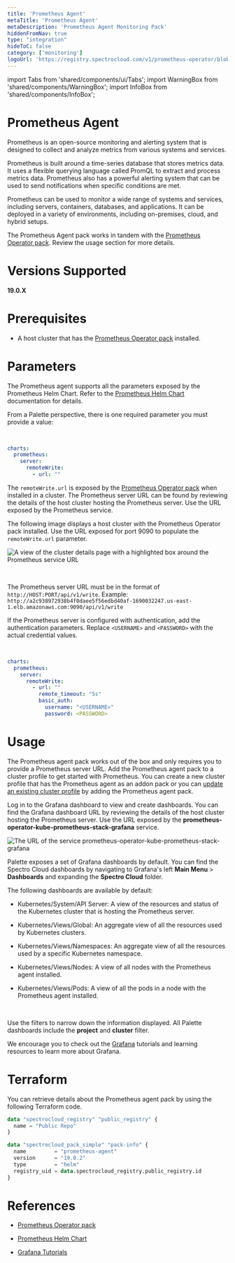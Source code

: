 ```yaml
---
title: 'Prometheus Agent'
metaTitle: 'Prometheus Agent'
metaDescription: 'Prometheus Agent Monitoring Pack'
hiddenFromNav: true
type: "integration"
hideToC: false
category: ['monitoring']
logoUrl: 'https://registry.spectrocloud.com/v1/prometheus-operator/blobs/sha256:64589616d7f667e5f1d7e3c9a39e32c676e03518a318924e123738693e104ce0?type=image/png'
---
```


import Tabs from 'shared/components/ui/Tabs';
import WarningBox from 'shared/components/WarningBox';
import InfoBox from 'shared/components/InfoBox';

# Prometheus Agent

Prometheus is an open-source monitoring and alerting system that is designed to collect and analyze metrics from various systems and services. 

Prometheus is built around a time-series database that stores metrics data. It uses a flexible querying language called PromQL to extract and process metrics data. Prometheus also has a powerful alerting system that can be used to send notifications when specific conditions are met.

Prometheus can be used to monitor a wide range of systems and services, including servers, containers, databases, and applications. It can be deployed in a variety of environments, including on-premises, cloud, and hybrid setups.

The Prometheus Agent pack works in tandem with the [Prometheus Operator pack](/integrations/prometheus-operator). Review the usage section for more details.


# Versions Supported

**19.0.X**

# Prerequisites

* A host cluster that has the [Prometheus Operator pack](/integrations/prometheus-operator) installed.

# Parameters

The Prometheus agent supports all the parameters exposed by the Prometheus Helm Chart. Refer to the [Prometheus Helm Chart](https://github.com/prometheus-community/helm-charts/tree/main/charts/prometheus#configuration) documentation for details.

From a Palette perspective, there is one required parameter you must provide a value:

<br />

```yaml
charts:
  prometheus:
    server:
      remoteWrite:
        - url: ""  
```

The `remoteWrite.url` is exposed by the [Prometheus Operator pack](/integrations/prometheus-operator) when installed in a cluster. The Prometheus server URL can be found by reviewing the details of the host cluster hosting the Prometheus server. Use the URL exposed by the Prometheus service. 

The following image displays a host cluster with the Prometheus Operator pack installed. Use the URL exposed for port 9090 to populate the `remoteWrite.url` parameter.

![A view of the cluster details page with a highlighted box around the Prometheus service URL](/integrations_prometheus-agent_cluster-detail-view.png)

<br />

<WarningBox>

The Prometheus server URL must be in the format of `http://HOST:PORT/api/v1/write`. 
Example: `http://a2c938972938b4f0daee5f56edbd40af-1690032247.us-east-1.elb.amazonaws.com:9090/api/v1/write`

</WarningBox>

If the Prometheus server is configured with authentication, add the authentication parameters. Replace `<USERNAME>` and `<PASSWORD>` with the actual credential values.

<br />

```yaml
charts:
  prometheus:
    server:
      remoteWrite:
        - url: ""
          remote_timeout: "5s"
          basic_auth:
            username: "<USERNAME>"
            password: <PASSWORD>
```

# Usage

The Prometheus agent pack works out of the box and only requires you to provide a Prometheus server URL. Add the Prometheus agent pack to a cluster profile to get started with Prometheus. You can create a new cluster profile that has the Prometheus agent as an addon pack or you can [update an existing cluster profile](/cluster-profiles/task-update-profile) by adding the Prometheus agent pack.


Log in to the Grafana dashboard to view and create dashboards. You can find the Grafana dashboard URL by reviewing the details of the host cluster hosting the Prometheus server. Use the URL exposed by the **prometheus-operator-kube-prometheus-stack-grafana** service.

![The URL of the service prometheus-operator-kube-prometheus-stack-grafana](/integrations_prometheus-agent_cluster-detail-view-grafana.png)


Palette exposes a set of Grafana dashboards by default. You can find the Spectro Cloud dashboards by navigating to Grafana's left **Main Menu** > **Dashboards** and expanding the **Spectro Cloud** folder. 

The following dashboards are available by default:

- Kubernetes/System/API Server: A view of the resources and status of the Kubernetes cluster that is hosting the Prometheus server.


- Kubernetes/Views/Global: An aggregate view of all the resources used by Kubernetes clusters.


- Kubernetes/Views/Namespaces: An aggregate view of all the resources used by a specific Kubernetes namespace.


- Kubernetes/Views/Nodes: A view of all nodes with the Prometheus agent installed.


- Kubernetes/Views/Pods: A view of all the pods in a node with the Prometheus agent installed.

<br />

<InfoBox>

Use the filters to narrow down the information displayed. All Palette dashboards include the **project** and **cluster** filter. 

</InfoBox>


We encourage you to check out the [Grafana](https://grafana.com/tutorials/) tutorials and learning resources to learn more about Grafana.

# Terraform

You can retrieve details about the Prometheus agent pack by using the following Terraform code.

```tf
data "spectrocloud_registry" "public_registry" {
  name = "Public Repo"
}

data "spectrocloud_pack_simple" "pack-info" {
  name         = "prometheus-agent"
  version      = "19.0.2"
  type         = "helm"
  registry_uid = data.spectrocloud_registry.public_registry.id
}
```

# References

- [Prometheus Operator pack](/integrations/prometheus-operator)


- [Prometheus Helm Chart](https://github.com/prometheus-community/helm-charts/tree/main/charts/prometheus#configuration) 


- [Grafana Tutorials](https://grafana.com/tutorials/)
